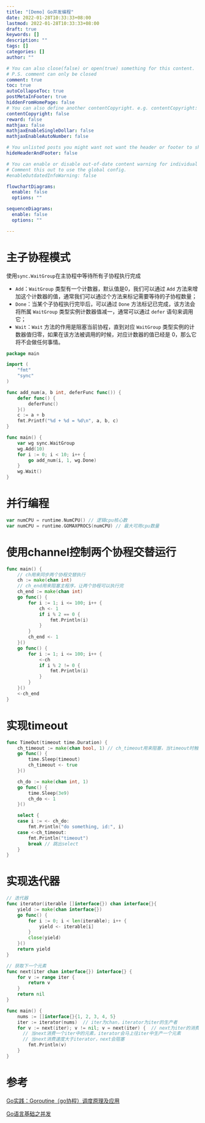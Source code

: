 ```yaml
---
title: "[Demo] Go并发编程"
date: 2022-01-28T10:33:33+08:00
lastmod: 2022-01-28T10:33:33+08:00
draft: true
keywords: []
description: ""
tags: []
categories: []
author: ""

# You can also close(false) or open(true) something for this content.
# P.S. comment can only be closed
comment: true
toc: true
autoCollapseToc: true
postMetaInFooter: true
hiddenFromHomePage: false
# You can also define another contentCopyright. e.g. contentCopyright: "This is another copyright."
contentCopyright: false
reward: false
mathjax: false
mathjaxEnableSingleDollar: false
mathjaxEnableAutoNumber: false

# You unlisted posts you might want not want the header or footer to show
hideHeaderAndFooter: false

# You can enable or disable out-of-date content warning for individual post.
# Comment this out to use the global config.
#enableOutdatedInfoWarning: false

flowchartDiagrams:
  enable: false
  options: ""

sequenceDiagrams: 
  enable: false
  options: ""

---
```


<!--more-->



# 主子协程模式



使用`sync.WaitGroup`在主协程中等待所有子协程执行完成

- `Add`：`WaitGroup` 类型有一个计数器，默认值是0，我们可以通过 `Add` 方法来增加这个计数器的值，通常我们可以通过个方法来标记需要等待的子协程数量；
- `Done`：当某个子协程执行完毕后，可以通过 `Done` 方法标记已完成，该方法会将所属 `WaitGroup` 类型实例计数器值减一，通常可以通过 `defer` 语句来调用它；
- `Wait`：`Wait` 方法的作用是阻塞当前协程，直到对应 `WaitGroup` 类型实例的计数器值归零，如果在该方法被调用的时候，对应计数器的值已经是 0，那么它将不会做任何事情。

```go
package main

import (
    "fmt"
    "sync"
)

func add_num(a, b int, deferFunc func()) {
    defer func() {
        deferFunc()
    }()
    c := a + b
    fmt.Printf("%d + %d = %d\n", a, b, c)
}

func main() {
    var wg sync.WaitGroup
    wg.Add(10)
    for i := 0; i < 10; i++ {
        go add_num(i, 1, wg.Done)
    }
    wg.Wait()
}
```





# 并行编程

```go
var numCPU = runtime.NumCPU() // 逻辑cpu核心数
var numCPU = runtime.GOMAXPROCS(numCPU) // 最大可用cpu数量
```





# 使用channel控制两个协程交替运行

```go
func main() {
    // ch用来同步两个协程交替执行
    ch := make(chan int)
    // ch_end用来阻塞主程序，让两个协程可以执行完
    ch_end := make(chan int)
    go func() {
        for i := 1; i <= 100; i++ {
            ch <- 1
            if i % 2 == 0 {
                fmt.Println(i)
            }
        }
        ch_end <- 1
    }()
    go func() {
        for i := 1; i <= 100; i++ {
            <-ch
            if i % 2 != 0 {
                fmt.Println(i)
            }
        }
    }()
    <-ch_end
}
```





# 实现timeout

```go
func TimeOut(timeout time.Duration) {
    ch_timeout := make(chan bool, 1) // ch_timeout用来阻塞，当timeout时触发break
    go func() {
        time.Sleep(timeout)
        ch_timeout <- true
    }()

    ch_do := make(chan int, 1)
    go func() {
        time.Sleep(3e9)
        ch_do <- 1
    }()

    select {
    case i := <- ch_do:
        fmt.Println("do something, id:", i)
    case <-ch_timeout:
        fmt.Println("timeout")
        break // 跳出select
    }
}
```





# 实现迭代器

```go
// 迭代器
func iterator(iterable []interface{}) chan interface{}{
    yield := make(chan interface{})
    go func() {
        for i := 0; i < len(iterable); i++ {
            yield <- iterable[i]
        }
        close(yield)
    }()
    return yield
}

// 获取下一个元素
func next(iter chan interface{}) interface{} {
    for v := range iter {
        return v
    }
    return nil
}

func main() {
    nums := []interface{}{1, 2, 3, 4, 5}
    iter := iterator(nums)  // iter为chan，iterator为iter的生产者
    for v := next(iter); v != nil; v = next(iter) {  // next为iter的消费者
      // 当next消费一个iter中的元素，iterator会马上往iter中生产一个元素
      // 当next消费速度大于iterator，next会阻塞
        fmt.Println(v)
    }
}
```





# 参考

[Go实践：Goroutine（go协程）调度原理及应用](https://www.jianshu.com/p/b9247868c61b)

[Go语言基础之并发](https://www.jianshu.com/p/8ba98c5096a0)
